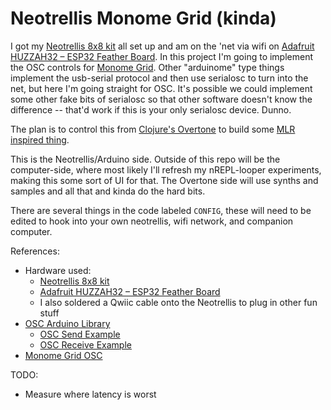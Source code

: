 # Neotrellis Monome Grid (kinda)

I got my [Neotrellis 8x8 kit](https://www.adafruit.com/product/1929) all set up and am on the 'net via wifi on [Adafruit HUZZAH32 – ESP32 Feather Board](https://www.adafruit.com/product/3405). In this project I'm going to implement the OSC controls for [Monome Grid](https://monome.org/docs/grid/). Other "arduinome" type things implement the usb-serial protocol and then use serialosc to turn into the net, but here I'm going straight for OSC. It's possible we could implement some other fake bits of serialosc so that other software doesn't know the difference -- that'd work if this is your only serialosc device. Dunno.

The plan is to control this from [Clojure's Overtone](https://overtone.github.io/) to build some [MLR inspired thing](https://vimeo.com/search?q=monome+mlr).

This is the Neotrellis/Arduino side. Outside of this repo will be the computer-side, where most likely I'll refresh my nREPL-looper experiments, making this some sort of UI for that. The Overtone side will use synths and samples and all that and kinda do the hard bits.

There are several things in the code labeled `CONFIG`, these will need to be edited to hook into your own neotrellis, wifi network, and companion computer.

References:
* Hardware used:
  * [Neotrellis 8x8 kit](https://www.adafruit.com/product/1929)
  * [Adafruit HUZZAH32 – ESP32 Feather Board](https://www.adafruit.com/product/3405)
  * I also soldered a Qwiic cable onto the Neotrellis to plug in other fun stuff
* [OSC Arduino Library](https://github.com/CNMAT/OSC)
  * [OSC Send Example](https://github.com/CNMAT/OSC/blob/master/examples/ESP8266sendMessage/ESP8266sendMessage.ino)
  * [OSC Receive Example](https://github.com/CNMAT/OSC/blob/master/examples/ESP8266ReceiveMessage/ESP8266ReceiveMessage.ino)
* [Monome Grid OSC](https://monome.org/docs/serialosc/osc/)

TODO:
* Measure where latency is worst

